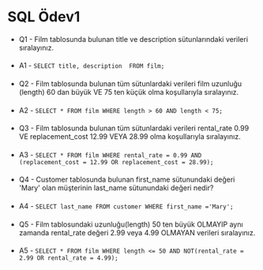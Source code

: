 # SQL Ödev1
####
* Q1 - Film tablosunda bulunan title ve description sütunlarındaki verileri sıralayınız.
####
* A1 - `SELECT title, description  FROM film;`
####
* Q2 - Film tablosunda bulunan tüm sütunlardaki verileri film uzunluğu (length) 60 dan büyük VE 75 ten küçük olma koşullarıyla sıralayınız.
####
* A2 - `SELECT * FROM film WHERE length > 60 AND length < 75;`
####
* Q3 - Film tablosunda bulunan tüm sütunlardaki verileri rental_rate 0.99 VE replacement_cost 12.99 VEYA 28.99 olma koşullarıyla sıralayınız.
####
* A3 - `SELECT * FROM film WHERE rental_rate = 0.99 AND (replacement_cost = 12.99 OR replacement_cost = 28.99);`
####
* Q4 - Customer tablosunda bulunan first_name sütunundaki değeri 'Mary' olan müşterinin last_name sütunundaki değeri nedir?
####
* A4 - `SELECT last_name FROM customer WHERE first_name ='Mary';`
####
* Q5 - Film tablosundaki uzunluğu(length) 50 ten büyük OLMAYIP aynı zamanda rental_rate değeri 2.99 veya 4.99 OLMAYAN verileri sıralayınız.
####
* A5 - `SELECT * FROM film WHERE length <= 50 AND NOT(rental_rate = 2.99 OR rental_rate = 4.99);`